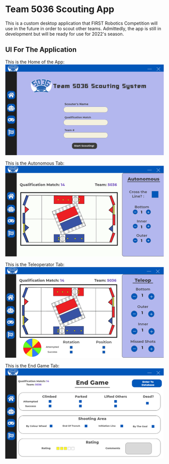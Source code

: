 # Team 5036 Scouting App

This is a custom desktop application that FIRST Robotics Competition will use in the future in order to scout other teams. Admittedly, the app is still in development but will be ready for use for 2022's season.

## UI For The Application
This is the Home of the App:
![Home](ScoutingAppUIImages/Home.png)

This is the Autonomous Tab:
![](ScoutingAppUIImages/Auto.png)

This is the Teleoperator Tab: 
![](ScoutingAppUIImages/Teleop.png)

This is the End Game Tab: 
![](ScoutingAppUIImages/EndGame.png)